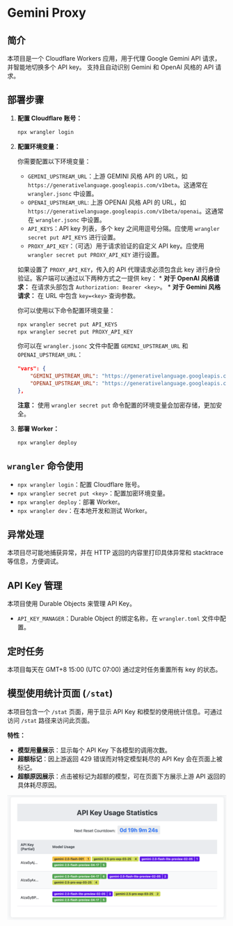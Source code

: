 # Gemini Proxy

## 简介

本项目是一个 Cloudflare Workers 应用，用于代理 Google Gemini API 请求，并智能地切换多个 API key。
支持且自动识别 Gemini 和 OpenAI 风格的 API 请求。


## 部署步骤

1.  **配置 Cloudflare 账号：**

    ```bash
    npx wrangler login
    ```

2.  **配置环境变量：**

    你需要配置以下环境变量：

    *   `GEMINI_UPSTREAM_URL`：上游 GEMINI 风格 API 的 URL，如 `https://generativelanguage.googleapis.com/v1beta`。这通常在 `wrangler.jsonc` 中设置。
    *   `OPENAI_UPSTREAM_URL`: 上游 OPENAI 风格 API 的 URL，如 `https://generativelanguage.googleapis.com/v1beta/openai`。这通常在 `wrangler.jsonc` 中设置。
    *   `API_KEYS`：API key 列表，多个 key 之间用逗号分隔。应使用 `wrangler secret put API_KEYS` 进行设置。
    *   `PROXY_API_KEY`：（可选）用于请求验证的自定义 API key。应使用 `wrangler secret put PROXY_API_KEY` 进行设置。

    如果设置了 `PROXY_API_KEY`，传入的 API 代理请求必须包含此 key 进行身份验证。客户端可以通过以下两种方式之一提供 key：
        *   **对于 OpenAI 风格请求：** 在请求头部包含 `Authorization: Bearer <key>`。
        *   **对于 Gemini 风格请求：** 在 URL 中包含 `key=<key>` 查询参数。

    你可以使用以下命令配置环境变量：

    ```bash
    npx wrangler secret put API_KEYS
    npx wrangler secret put PROXY_API_KEY
    ```

    你可以在 `wrangler.jsonc` 文件中配置 `GEMINI_UPSTREAM_URL` 和 `OPENAI_UPSTREAM_URL`：

    ```json
    "vars": {
        "GEMINI_UPSTREAM_URL": "https://generativelanguage.googleapis.com/v1beta",
        "OPENAI_UPSTREAM_URL": "https://generativelanguage.googleapis.com/v1beta/openai",
    },
    ```

    **注意：**  使用 `wrangler secret put` 命令配置的环境变量会加密存储，更加安全。

3.  **部署 Worker：**

    ```bash
    npx wrangler deploy
    ```

## `wrangler` 命令使用

*   `npx wrangler login`：配置 Cloudflare 账号。
*   `npx wrangler secret put <key>`：配置加密环境变量。
*   `npx wrangler deploy`：部署 Worker。
*   `npx wrangler dev`：在本地开发和测试 Worker。

## 异常处理

本项目尽可能地捕获异常，并在 HTTP 返回的内容里打印具体异常和 stacktrace 等信息，方便调试。

## API Key 管理

本项目使用 Durable Objects 来管理 API Key。

*   `API_KEY_MANAGER`：Durable Object 的绑定名称，在 `wrangler.toml` 文件中配置。

## 定时任务

本项目每天在 GMT+8 15:00 (UTC 07:00) 通过定时任务重置所有 key 的状态。

## 模型使用统计页面 (`/stat`)

本项目包含一个 `/stat` 页面，用于显示 API Key 和模型的使用统计信息。可通过访问 `/stat` 路径来访问此页面。

**特性：**

*   **模型用量展示**：显示每个 API Key 下各模型的调用次数。
*   **超额标记**：因上游返回 429 错误而对特定模型耗尽的 API Key 会在页面上被标记。
*   **超额原因展示**：点击被标记为超额的模型，可在页面下方展示上游 API 返回的具体耗尽原因。

![统计页面示例](../asset/stat_display.png)